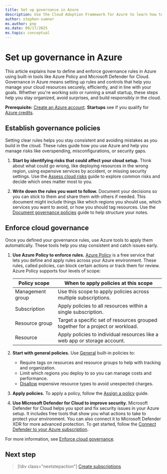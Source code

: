 ```yaml
---
title: Set up governance in Azure
description: Use the Cloud Adoption Framework for Azure to learn how to govern your Azure environment.
author: stephen-sumner
ms.author: pnp
ms.date: 09/17/2025
ms.topic: conceptual
---
```


# Set up governance in Azure

This article explains how to define and enforce governance rules in Azure using built-in tools like Azure Policy and Microsoft Defender for Cloud. Governance in Azure means setting up rules and controls that help you manage your cloud resources securely, efficiently, and in line with your goals. Whether you're working solo or running a small startup, these steps help you stay organized, avoid surprises, and build responsibly in the cloud.

**Prerequisite:** [Create an Azure account](https://azure.microsoft.com/pricing/purchase-options/azure-account?cid=msft_learn). **Startups** see if you qualify for [Azure credits](https://www.microsoft.com/startups).

## Establish governance policies

Setting clear rules helps you stay consistent and avoiding mistakes as you build in the cloud. These rules guide how you use Azure and help you manage risks like overspending, misconfigurations, or security gaps.

1. **Start by identifying risks that could affect your cloud setup.** Think about what could go wrong, like deploying resources in the wrong region, using expensive services by accident, or missing security settings. Use the [Assess cloud risks](/azure/cloud-adoption-framework/govern/assess-cloud-risks) guide to explore common risks and decide which ones matter most to you.

2. **Write down the rules you want to follow.** Document your decisions so you can stick to them and share them with others if needed. This document might include things like which regions you should use, which services you want to avoid, or how you should tag resources. Use the [Document governance policies](/azure/cloud-adoption-framework/govern/document-cloud-governance-policies) guide to help structure your notes.

## Enforce cloud governance

Once you defined your governance rules, use Azure tools to apply them automatically. These tools help you stay consistent and catch issues early.

1. **Use Azure Policy to enforce rules.** [Azure Policy](/azure/governance/policy/overview) is a free service that lets you define and apply rules across your Azure environment. These rules, called policies, can block certain actions or track them for review. Azure Policy supports four levels of scope:

    | Policy scope | When to apply policies at this scope |
    | --- | --- |
    | Management group | Use this scope to apply policies across multiple subscriptions. |
    | Subscription | Apply policies to all resources within a single subscription. |
    | Resource group | Target a specific set of resources grouped together for a project or workload. |
    | Resource | Apply policies to individual resources like a web app or storage account. |

2. **Start with general policies.** Use [General](/azure/governance/policy/samples/built-in-policies?context=%2Fazure%2Fgovernance%2Fpolicy%2Fcontext%2Fpolicy-context#general) built-in policies to:

    - Require tags on resources and resource groups to help with tracking and organization.
    - Limit which regions you deploy to so you can manage costs and performance.
    - [Disallow](/azure/governance/policy/tutorials/disallowed-resources) expensive resource types to avoid unexpected charges.

3. **Apply policies.** To apply a policy, follow the [Assign a policy](/azure/governance/policy/assign-policy-portal) guide.

4. **Use Microsoft Defender for Cloud to improve security.** Microsoft Defender for Cloud helps you spot and fix security issues in your Azure setup. It includes free tools that show you what actions to take to protect your environment. You can also connect it to Microsoft Defender XDR for more advanced protection. To get started, follow the [Connect Defender to your Azure subscription](/azure/defender-for-cloud/connect-azure-subscription).

For more information, see [Enforce cloud governance](/azure/cloud-adoption-framework/govern/enforce-cloud-governance-policies).

## Next step

> [!div class="nextstepaction"]
> [Create subscriptions](ready/azure-best-practices/initial-subscriptions.md)
